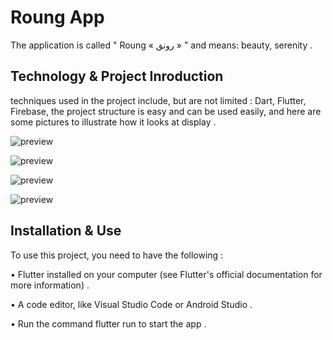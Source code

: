 # Roung App 

The application is called " Roung « رونق » " and means: beauty, serenity . 

## Technology & Project Inroduction 
 techniques used in the project include, but are not limited : Dart, Flutter, Firebase, the project structure is easy and can be used easily, and here are some pictures to illustrate how it looks at display .
 
![preview]()

![preview](https://user-images.githubusercontent.com/110130566/229812248-7e3703a1-1ca0-4220-8f76-a0ef54fea90b.png)

![preview]()

![preview]()


## Installation & Use 

To use this project, you need to have the following : 

• Flutter installed on your computer (see Flutter's official documentation for more information) . 

• A code editor, like Visual Studio Code or Android Studio . 

• Run the command flutter run to start the app .
